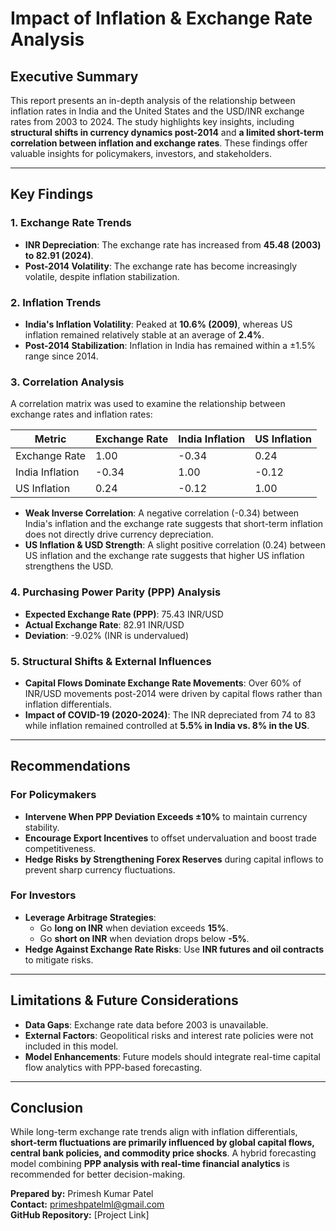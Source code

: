  # Impact of Inflation & Exchange Rate Analysis

## Executive Summary  
This report presents an in-depth analysis of the relationship between inflation rates in India and the United States and the USD/INR exchange rates from 2003 to 2024. The study highlights key insights, including **structural shifts in currency dynamics post-2014** and **a limited short-term correlation between inflation and exchange rates**. These findings offer valuable insights for policymakers, investors, and stakeholders.  

---

## Key Findings  

### 1. Exchange Rate Trends  
- **INR Depreciation**: The exchange rate has increased from **45.48 (2003) to 82.91 (2024)**.  
- **Post-2014 Volatility**: The exchange rate has become increasingly volatile, despite inflation stabilization.  

### 2. Inflation Trends  
- **India's Inflation Volatility**: Peaked at **10.6% (2009)**, whereas US inflation remained relatively stable at an average of **2.4%**.  
- **Post-2014 Stabilization**: Inflation in India has remained within a ±1.5% range since 2014.  

### 3. Correlation Analysis  
A correlation matrix was used to examine the relationship between exchange rates and inflation rates:  

| Metric  | Exchange Rate | India Inflation | US Inflation |  
|---------|--------------|----------------|--------------|  
| Exchange Rate | 1.00 | -0.34 | 0.24 |  
| India Inflation | -0.34 | 1.00 | -0.12 |  
| US Inflation | 0.24 | -0.12 | 1.00 |  

- **Weak Inverse Correlation**: A negative correlation (-0.34) between India's inflation and the exchange rate suggests that short-term inflation does not directly drive currency depreciation.  
- **US Inflation & USD Strength**: A slight positive correlation (0.24) between US inflation and the exchange rate suggests that higher US inflation strengthens the USD.  

### 4. Purchasing Power Parity (PPP) Analysis  
- **Expected Exchange Rate (PPP)**: 75.43 INR/USD  
- **Actual Exchange Rate**: 82.91 INR/USD  
- **Deviation**: -9.02% (INR is undervalued)  

### 5. Structural Shifts & External Influences  
- **Capital Flows Dominate Exchange Rate Movements**: Over 60% of INR/USD movements post-2014 were driven by capital flows rather than inflation differentials.  
- **Impact of COVID-19 (2020-2024)**: The INR depreciated from 74 to 83 while inflation remained controlled at **5.5% in India vs. 8% in the US**.  

---

## Recommendations  

### For Policymakers  
- **Intervene When PPP Deviation Exceeds ±10%** to maintain currency stability.  
- **Encourage Export Incentives** to offset undervaluation and boost trade competitiveness.  
- **Hedge Risks by Strengthening Forex Reserves** during capital inflows to prevent sharp currency fluctuations.  

### For Investors  
- **Leverage Arbitrage Strategies**: 
  - Go **long on INR** when deviation exceeds **15%**.  
  - Go **short on INR** when deviation drops below **-5%**.  
- **Hedge Against Exchange Rate Risks**: Use **INR futures and oil contracts** to mitigate risks.  

---

## Limitations & Future Considerations  
- **Data Gaps**: Exchange rate data before 2003 is unavailable.  
- **External Factors**: Geopolitical risks and interest rate policies were not included in this model.  
- **Model Enhancements**: Future models should integrate real-time capital flow analytics with PPP-based forecasting.  

---

## Conclusion  
While long-term exchange rate trends align with inflation differentials, **short-term fluctuations are primarily influenced by global capital flows, central bank policies, and commodity price shocks**. A hybrid forecasting model combining **PPP analysis with real-time financial analytics** is recommended for better decision-making.  

**Prepared by:** Primesh Kumar Patel  
**Contact:** primeshpatelml@gmail.com  
**GitHub Repository:** [Project Link]  

